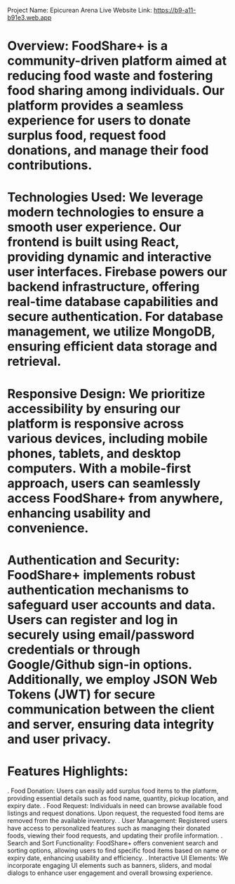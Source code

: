 
Project Name: Epicurean Arena
Live Website Link: https://b9-a11-b91e3.web.app


# Overview: FoodShare+ is a community-driven platform aimed at reducing food waste and fostering food sharing among individuals. Our platform provides a seamless experience for users to donate surplus food, request food donations, and manage their food contributions.

# Technologies Used: We leverage modern technologies to ensure a smooth user experience. Our frontend is built using React, providing dynamic and interactive user interfaces. Firebase powers our backend infrastructure, offering real-time database capabilities and secure authentication. For database management, we utilize MongoDB, ensuring efficient data storage and retrieval.

# Responsive Design: We prioritize accessibility by ensuring our platform is responsive across various devices, including mobile phones, tablets, and desktop computers. With a mobile-first approach, users can seamlessly access FoodShare+ from anywhere, enhancing usability and convenience.

# Authentication and Security: FoodShare+ implements robust authentication mechanisms to safeguard user accounts and data. Users can register and log in securely using email/password credentials or through Google/Github sign-in options. Additionally, we employ JSON Web Tokens (JWT) for secure communication between the client and server, ensuring data integrity and user privacy.

# Features Highlights:

 . Food Donation: Users can easily add surplus food items to the platform, providing essential details such as food name, quantity, pickup location, and expiry date.
 . Food Request: Individuals in need can browse available food listings and request donations. Upon request, the requested food items are removed from the available inventory.
 . User Management: Registered users have access to personalized features such as managing their donated foods, viewing their food requests, and updating their profile information.
 . Search and Sort Functionality: FoodShare+ offers convenient search and sorting options, allowing users to find specific food items based on name or expiry date, enhancing usability and efficiency.
. Interactive UI Elements: We incorporate engaging UI elements such as banners, sliders, and modal dialogs to enhance user engagement and overall browsing experience.


